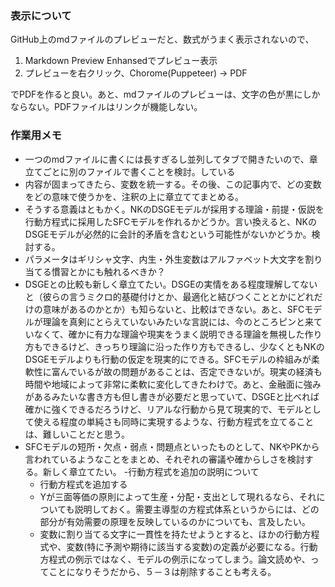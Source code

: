 ### 表示について
GitHub上のmdファイルのプレビューだと、数式がうまく表示されないので、
1. Markdown Preview Enhansedでプレビュー表示
1. プレビューを右クリック、Chorome(Puppeteer) → PDF

でPDFを作ると良い。あと、mdファイルのプレビューは、文字の色が黒にしかならない。PDFファイルはリンクが機能しない。


###  作業用メモ
- 一つのmdファイルに書くには長すぎるし並列してタブで開きたいので、章立てごとに別のファイルで書くことを検討。している
- 内容が固まってきたら、変数を統一する。その後、この記事内で、どの変数をどの意味で使うかを、注釈の上に章立ててまとめる。
- そうする意義はともかく。NKのDSGEモデルが採用する理論・前提・仮説を行動方程式に採用したSFCモデルを作れるかどうか。言い換えると、NKのDSGEモデルが必然的に会計的矛盾を含むという可能性がないかどうか。検討する。
- パラメータはギリシャ文字、内生・外生変数はアルファベット大文字を割り当てる慣習とかにも触れるべきか？
- DSGEとの比較も新しく章立てたい。DSGEの実情をある程度理解してないと（彼らの言うミクロ的基礎付けとか、最適化と結びつくこととかにどれだけの意味があるのかとか）も知らないと、比較はできない。あと、SFCモデルが理論を真剣にとらえていないみたいな言説には、今のところピンと来ていなくて、確かに有力な理論や現実をうまく説明できる理論を無視した作り方もできるけど、きっちり理論に沿った作り方もできるし、少なくともNKのDSGEモデルよりも行動の仮定を現実的にできる。SFCモデルの枠組みが柔軟性に富んでいるが故の問題があることは、否定できないが。現実の経済も時間や地域によって非常に柔軟に変化してきたわけで。あと、金融面に強みがあるみたいな書き方も但し書きが必要だと思っていて、DSGEと比べれば確かに強くできるだろうけど、リアルな行動から見て現実的で、モデルとして使える程度の単純さも同時に実現するような、行動方程式を立てることは、難しいことだと思う。
- SFCモデルの短所・欠点・弱点・問題点といったものとして、NKやPKから言われているようなことをまとめ、それぞれの審議や確からしさを検討する。新しく章立てたい。
-行動方程式を追加の説明について
  - 行動方程式を追加する
  - Yが三面等価の原則によって生産・分配・支出として現れるなら、それについても説明しておく。需要主導型の方程式体系というからには、どの部分が有効需要の原理を反映しているのかについても、言及したい。
  - 変数に割り当てる文字に一貫性を持たせようとすると、ほかの行動方程式や、変数(特に予測や期待に該当する変数)の定義が必要になる。行動方程式の例示ではなく、モデルの例示になってしまう。論文読めや、ってことになりそうだから、５－３は削除することも考える。
